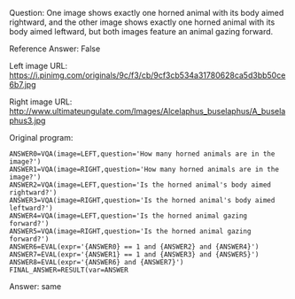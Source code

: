 Question: One image shows exactly one horned animal with its body aimed rightward, and the other image shows exactly one horned animal with its body aimed leftward, but both images feature an animal gazing forward.

Reference Answer: False

Left image URL: https://i.pinimg.com/originals/9c/f3/cb/9cf3cb534a31780628ca5d3bb50ce6b7.jpg

Right image URL: http://www.ultimateungulate.com/Images/Alcelaphus_buselaphus/A_buselaphus3.jpg

Original program:

```
ANSWER0=VQA(image=LEFT,question='How many horned animals are in the image?')
ANSWER1=VQA(image=RIGHT,question='How many horned animals are in the image?')
ANSWER2=VQA(image=LEFT,question='Is the horned animal's body aimed rightward?')
ANSWER3=VQA(image=RIGHT,question='Is the horned animal's body aimed leftward?')
ANSWER4=VQA(image=LEFT,question='Is the horned animal gazing forward?')
ANSWER5=VQA(image=RIGHT,question='Is the horned animal gazing forward?')
ANSWER6=EVAL(expr='{ANSWER0} == 1 and {ANSWER2} and {ANSWER4}')
ANSWER7=EVAL(expr='{ANSWER1} == 1 and {ANSWER3} and {ANSWER5}')
ANSWER8=EVAL(expr='{ANSWER6} and {ANSWER7}')
FINAL_ANSWER=RESULT(var=ANSWER
```
Answer: same

